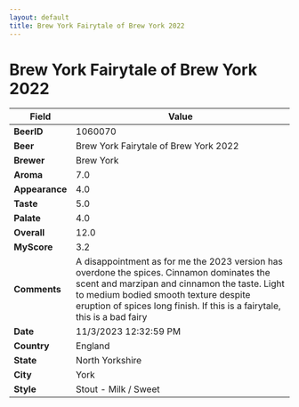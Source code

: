 ```yaml
---
layout: default
title: Brew York Fairytale of Brew York 2022
---
```


# Brew York Fairytale of Brew York 2022

| Field         | Value     |
|---------------|-----------|
| **BeerID** | 1060070 |
| **Beer** | Brew York Fairytale of Brew York 2022 |
| **Brewer** | Brew York |
| **Aroma** | 7.0 |
| **Appearance** | 4.0 |
| **Taste** | 5.0 |
| **Palate** | 4.0 |
| **Overall** | 12.0 |
| **MyScore** | 3.2 |
| **Comments** | A disappointment as for me the 2023 version has overdone the spices. Cinnamon dominates the scent and marzipan and cinnamon the taste. Light to medium bodied smooth texture despite eruption of spices long finish. If this is a fairytale, this is a bad fairy  |
| **Date** | 11/3/2023 12:32:59 PM |
| **Country** | England |
| **State** | North Yorkshire |
| **City** | York |
| **Style** | Stout - Milk / Sweet |

